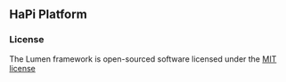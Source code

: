 ## HaPi Platform

### License

The Lumen framework is open-sourced software licensed under the [MIT license](http://opensource.org/licenses/MIT)
